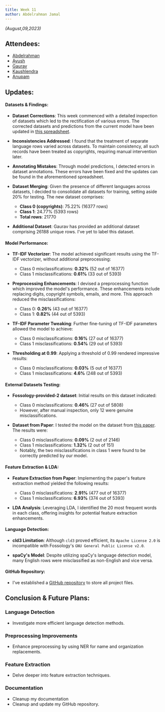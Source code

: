 ```yaml
---
title: Week 11
author: Abdelrahman Jamal
---
```

<!--
SPDX-License-Identifier: CC-BY-SA-4.0

SPDX-FileCopyrightText: 2023 Abdelrahman Jamal <abdelrahmanjamal5565@gmail.com>
-->

*(August,09,2023)*

## Attendees:

* [Abdelrahman](https://github.com/Hero2323)
* [Ayush](https://github.com/hastagAB)
* [Gaurav](https://github.com/GMishx)
* [Kaushlendra](https://github.com/Kaushl2208)
* [Anupam](https://github.com/ag4ums)

## Updates:
   

#### Datasets & Findings:

- **Dataset Corrections**: This week commenced with a detailed inspection of datasets which led to the rectification of various errors. The corrected datasets and predictions from the current model have been updated in [this spreadsheet](https://docs.google.com/spreadsheets/d/132NnbJT4nqb-hxPX-XRFvUWTUg9SW0-ueW2YkpykgSk/edit?usp=sharing).

- **Inconsistencies Addressed**: I found that the treatment of separate language rows varied across datasets. To maintain consistency, all such records have been treated as copyrights, requiring manual intervention later.

- **Annotating Mistakes**: Through model predictions, I detected errors in dataset annotations. These errors have been fixed and the updates can be found in the aforementioned spreadsheet.

- **Dataset Merging**: Given the presence of different languages across datasets, I decided to consolidate all datasets for training, setting aside 20% for testing. The new dataset comprises:
  - **Class 0 (copyrights)**: 75.22% (16377 rows)
  - **Class 1**: 24.77% (5393 rows)
  - **Total rows**: 21770

- **Additional Dataset**: Gaurav has provided an additional dataset comprising 26188 unique rows. I've yet to label this dataset.
   

#### Model Performance:

- **TF-IDF Vectorizer**: The model achieved significant results using the TF-IDF vectorizer, without additional preprocessing:
  - Class 0 misclassifications: **0.32%** (52 out of 16377)
  - Class 1 misclassifications: **0.61%** (33 out of 5393)

- **Preprocessing Enhancements**: I devised a preprocessing function which improved the model's performance. These enhancements include replacing digits, copyright symbols, emails, and more. This approach reduced the misclassifications:
  - Class 0: **0.26%** (43 out of 16377)
  - Class 1: **0.82%** (44 out of 5393)

- **TF-IDF Parameter Tweaking**: Further fine-tuning of TF-IDF parameters allowed the model to achieve:
  - Class 0 misclassifications: **0.16%** (27 out of 16377)
  - Class 1 misclassifications: **0.54%** (29 out of 5393)

- **Thresholding at 0.99**: Applying a threshold of 0.99 rendered impressive results:
  - Class 0 misclassifications: **0.03%** (5 out of 16377)
  - Class 1 misclassifications: **4.6%** (248 out of 5393)
   

#### External Datasets Testing:

- **Fossology-provided-2 dataset**: Initial results on this dataset indicated:
  - Class 0 misclassifications: **0.46%** (27 out of 5808)
  - However, after manual inspection, only 12 were genuine misclassifications.

- **Dataset from Paper**: I tested the model on the dataset from [this paper](https://doi.org/10.1587/transinf.2020EDL8089). The results were:
  - Class 0 misclassifications: **0.09%** (2 out of 2146)
  - Class 1 misclassifications: **1.32%** (2 out of 151)
  - Notably, the two misclassifications in class 1 were found to be correctly predicted by our model.
   

#### Feature Extraction & LDA:

- **Feature Extraction from Paper**: Implementing the paper's feature extraction method yielded the following results:
  - Class 0 misclassifications: **2.91%** (477 out of 16377)
  - Class 1 misclassifications: **6.93%** (374 out of 5393)

- **LDA Analysis**: Leveraging LDA, I identified the 20 most frequent words in each class, offering insights for potential feature extraction enhancements.
   

#### Language Detection:

- **cld3 Limitation**: Although `cld3` proved efficient, its `Apache License 2.0` is incompatible with Fossology's `GNU General Public License v2.0`.

- **spaCy's Model**: Despite utilizing spaCy's language detection model, many English rows were misclassified as non-English and vice versa.
   

#### GitHub Repository:

- I've established a [GitHub repository](https://github.com/Hero2323/Fossology-Reducing-Copyrights) to store all project files.
   

## Conclusion & Future Plans:

### Language Detection
  - Investigate more efficient language detection methods.

### Preprocessing Improvements
  - Enhance preprocessing by using NER for name and organization replacements.

### Feature Extraction
  - Delve deeper into feature extraction techniques.

### Documentation
  - Cleanup my documentation
  - Cleanup and update my GitHub repository.
